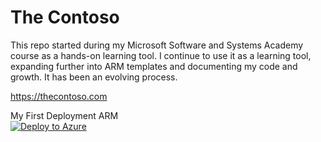 # The Contoso
This repo started during my Microsoft Software and Systems Academy course as a hands-on learning tool.  I continue to use it as a learning tool, expanding further into ARM templates and documenting my code and growth.  It has been an evolving process.

https://thecontoso.com

My First Deployment ARM  
[![Deploy to Azure](https://aka.ms/deploytoazurebutton)](https://portal.azure.com/#create/Microsoft.Template/uri/https%3A%2F%2Fraw.githubusercontent.com%2Fchristianhjohnson%2FThe-Contoso%2Fmain%2FARM%2520Templates%2FDeploy%2520RG-VNET-NSG-LB-2VMs.json)
